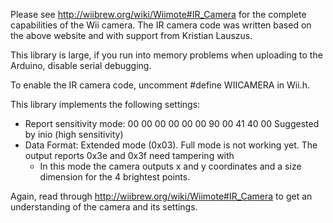 Please see <http://wiibrew.org/wiki/Wiimote#IR_Camera> for the complete capabilities of the Wii camera. The IR camera code was written based on the above website and with support from Kristian Lauszus.

This library is large, if you run into memory problems when uploading to the Arduino, disable serial debugging.

To enable the IR camera code, uncomment \#define WIICAMERA in Wii.h.

This library implements the following settings:

* Report sensitivity mode: 00 00 00 00 00 00 90 00 41	 40 00	 Suggested by inio (high sensitivity)
* Data Format: Extended mode (0x03).  Full mode is not working yet. The output reports 0x3e and 0x3f need tampering with
	* In this mode the camera outputs x and y coordinates and a size dimension for the 4 brightest points.

Again, read through <http://wiibrew.org/wiki/Wiimote#IR_Camera> to get an understanding of the camera and its settings.